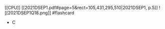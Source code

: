 [[CPU]]
[[2021DSEP1.pdf#page=5&rect=105,431,295,510|2021DSEP1, p.5]]
![[2021DSEP1Q18.png]] #flashcard 
- C
<!--ID: 1730727373156-->

